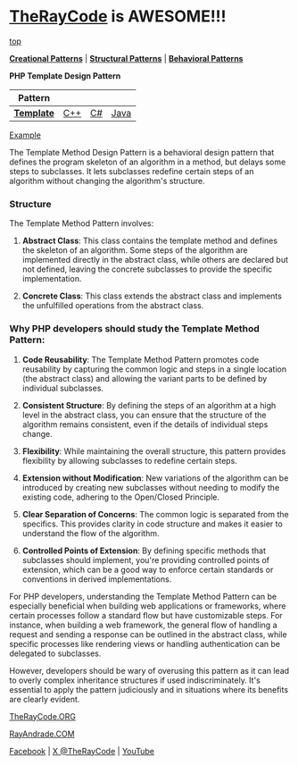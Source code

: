 # [TheRayCode](../../../README.md) is AWESOME!!!

[top](../README.md)

**[Creational Patterns](../../Creational/README.md)** | **[Structural Patterns](../../Structural/README.md)** | **[Behavioral Patterns](../README.md)**

**PHP Template Design Pattern**

|Pattern|   |   |   |
|---|---|---|---|
| [**Template**](README.md) | [C++](../../../CPP/Behavioral/Template/README.md) | [C#](../../../Csharp/Behavioral/Template/README.md) | [Java](../../../Java/Behavioral/Template/README.md) |

[Example](T1/README.md)

The Template Method Design Pattern is a behavioral design pattern that defines the program skeleton of an algorithm in a method, but delays some steps to subclasses. It lets subclasses redefine certain steps of an algorithm without changing the algorithm's structure.

### Structure
The Template Method Pattern involves:

1. **Abstract Class**: This class contains the template method and defines the skeleton of an algorithm. Some steps of the algorithm are implemented directly in the abstract class, while others are declared but not defined, leaving the concrete subclasses to provide the specific implementation.

2. **Concrete Class**: This class extends the abstract class and implements the unfulfilled operations from the abstract class.

### Why PHP developers should study the Template Method Pattern:

1. **Code Reusability**: The Template Method Pattern promotes code reusability by capturing the common logic and steps in a single location (the abstract class) and allowing the variant parts to be defined by individual subclasses.

2. **Consistent Structure**: By defining the steps of an algorithm at a high level in the abstract class, you can ensure that the structure of the algorithm remains consistent, even if the details of individual steps change.

3. **Flexibility**: While maintaining the overall structure, this pattern provides flexibility by allowing subclasses to redefine certain steps.

4. **Extension without Modification**: New variations of the algorithm can be introduced by creating new subclasses without needing to modify the existing code, adhering to the Open/Closed Principle.

5. **Clear Separation of Concerns**: The common logic is separated from the specifics. This provides clarity in code structure and makes it easier to understand the flow of the algorithm.

6. **Controlled Points of Extension**: By defining specific methods that subclasses should implement, you're providing controlled points of extension, which can be a good way to enforce certain standards or conventions in derived implementations.

For PHP developers, understanding the Template Method Pattern can be especially beneficial when building web applications or frameworks, where certain processes follow a standard flow but have customizable steps. For instance, when building a web framework, the general flow of handling a request and sending a response can be outlined in the abstract class, while specific processes like rendering views or handling authentication can be delegated to subclasses.

However, developers should be wary of overusing this pattern as it can lead to overly complex inheritance structures if used indiscriminately. It's essential to apply the pattern judiciously and in situations where its benefits are clearly evident.

[TheRayCode.ORG](https://www.TheRayCode.org)

[RayAndrade.COM](https://www.RayAndrade.com)

[Facebook](https://www.facebook.com/TheRayCode/) | [X @TheRayCode](https://www.x.com/TheRayCode/) | [YouTube](https://www.youtube.com/TheRayCode/)
